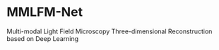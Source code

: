 # MMLFM-Net
Multi-modal Light Field Microscopy Three-dimensional Reconstruction based on Deep Learning
